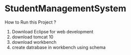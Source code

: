 # StudentManagementSystem
How to Run this Project ?

1) Download Eclipse for web development
2) download tomcat 10
3) download workbench
4) create datrabase in workbench using schema
